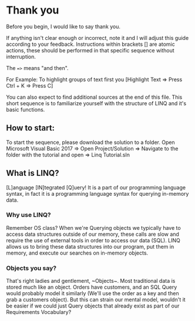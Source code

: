 # Thank you
Before you begin, I would like to say thank you.

If anything isn't clear enough or incorrect, note it and I will adjust this guide according to your feedback. Instructions within brackets [] are atomic actions, these should be performed in that specific sequence without interruption. 

The `=>` means "and then".

For Example:
To highlight groups of text first you [Highlight Text => Press Ctrl + K => Press C] 

You can also expect to find additional sources at the end of this file. 
This short sequence is to familiarize yourself with the structure of LINQ and it's basic functions.

## How to start:
To start the sequence, please download the solution to a folder. Open Microsoft Visual Basic 2017 => Open Project/Solution => Navigate to the folder with the tutorial and open => Linq Tutorial.sln

## What is LINQ?
[L]anguage [IN]tegrated [Q]uery! It is a part of our programming language syntax, in fact it is a programming language syntax for querying in-memory data.

### Why use LINQ?
Remember OS class? When we're Querying objects we typically have to access data structures outside of our memory, these calls are slow and require the use of external tools in order to access our data (SQL). LINQ allows us to bring these data structures into our program, put them in memory, and execute our searches on in-memory objects. 

### Objects you say? 
That's right ladies and gentlement, ~Objects~. Most traditional data is stored much like an object. Orders have customers, and an SQL Query would probably model it similarly (We'll use the order as a key and then grab a customers object). But this can strain our mental model, wouldn't it be easier if we could just Query objects that already exist as part of our Requirements Vocabulary? 
             
